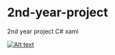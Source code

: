 # 2nd-year-project
2nd year project C# xaml

[![Alt text](https://img.youtube.com/vi/bA6kFQRPI-M/0.jpg)](https://www.youtube.com/watch?v=bA6kFQRPI-M)
